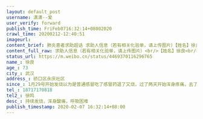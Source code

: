 ```yaml
---
layout: default_post
username: 潇潇--爱
user_verify: forward
publish_time: FriFeb0716:32:14+08002020
crawl_time: 20200212-12:40:51
imageurl: 
content_brief: 肺炎患者求助超话 求助人信息（若有相关化验单，请上传图片）【姓名】徐良【年龄】73【所在城市】武汉【所在小区、社区】硚口区永庆社区【患病时间】1月29号开始发烧以为是普通感冒吃了感冒药退了又烧，过了两天开始浑身疼痛，去了一医院做了CT核酸检测结果显示为阳性。中间的过程不想再多说 ...全文
content_full_raw: 求助人信息（若有相关化验单，请上传图片）<br/>【姓名】徐良<br/>【年龄】73<br/>【所在城市】武汉<br/>【所在小区、社区】硚口区永庆社区<br/>【患病时间】1月29号开始发烧以为是普通感冒吃了感冒药退了又烧，过了两天开始浑身疼痛，去了一医院做了CT核酸检测结果显示为阳性。中间的过程不想再多说！现在社区安排到酒店隔离，也没有医院人员。昨天爸爸电话里有气无力，呼吸也困难了。求助微博何时能住院治疗，现在家人每天以泪洗面，不知道该怎么办？希望能快一点得到救治，感谢🙏<br/>【联系方式】18717170818<br/>【其他紧急联系人】徐鸣<br/>【病情描述】持续发烧，浑身酸痛，呼吸困难
status_url: https://m.weibo.cn/status/4469370116296765
name_: 徐良
age_: 73
city_: 武汉
address_: 硚口区永庆社区
since_: 1月29号开始发烧以为是普通感冒吃了感冒药退了又烧，过了两天开始浑身疼痛，去了一医院做了CT核酸检测结果显示为阳性。中间的过程不想再多说！现在社区安排到酒店隔离，也没有医院人员。昨天爸爸电话里有气无力，呼吸也困难了。求助微博何时能住院治疗，现在家人每天以泪洗面，不知道该怎么办？希望能快一点得到救治，感谢🙏
tel_: 18717170818
tel2_: 徐鸣
desc_: 持续发烧，浑身酸痛，呼吸困难
publish_timestamp: 2020-02-07 16:32:14+08:00
---
```

